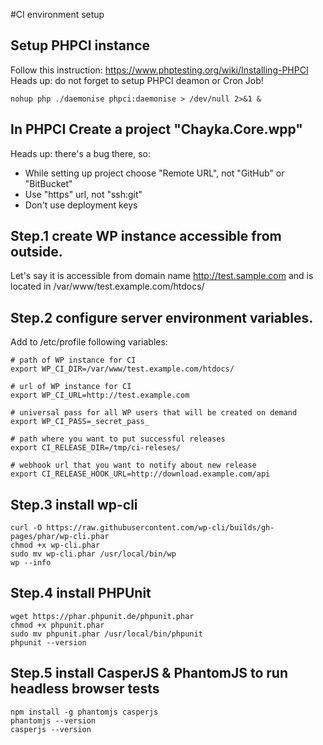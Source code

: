 #CI environment setup

## Setup PHPCI instance
 Follow this instruction:
 https://www.phptesting.org/wiki/Installing-PHPCI
 Heads up: do not forget to setup PHPCI deamon or Cron Job!

    nohup php ./daemonise phpci:daemonise > /dev/null 2>&1 &

## In PHPCI Create a project "Chayka.Core.wpp"

 Heads up: there's a bug there, so:
 - While setting up project choose "Remote URL", not "GitHub" or "BitBucket"
 - Use "https" url, not "ssh:git"
 - Don't use deployment keys

## Step.1 create WP instance accessible from outside.
 Let's say it is accessible from domain name http://test.sample.com
 and is located in /var/www/test.example.com/htdocs/

## Step.2 configure server environment variables.
 Add to /etc/profile following variables:

    # path of WP instance for CI
    export WP_CI_DIR=/var/www/test.example.com/htdocs/

    # url of WP instance for CI
    export WP_CI_URL=http://test.example.com

    # universal pass for all WP users that will be created on demand
    export WP_CI_PASS=_secret_pass_

    # path where you want to put successful releases
    export CI_RELEASE_DIR=/tmp/ci-releses/

    # webhook url that you want to notify about new release
    export CI_RELEASE_HOOK_URL=http://download.example.com/api

## Step.3 install wp-cli

    curl -O https://raw.githubusercontent.com/wp-cli/builds/gh-pages/phar/wp-cli.phar
    chmod +x wp-cli.phar
    sudo mv wp-cli.phar /usr/local/bin/wp
    wp --info

## Step.4 install PHPUnit

    wget https://phar.phpunit.de/phpunit.phar
    chmod +x phpunit.phar
    sudo mv phpunit.phar /usr/local/bin/phpunit
    phpunit --version

## Step.5 install CasperJS & PhantomJS to run headless browser tests

    npm install -g phantomjs casperjs
    phantomjs --version
    casperjs --version

